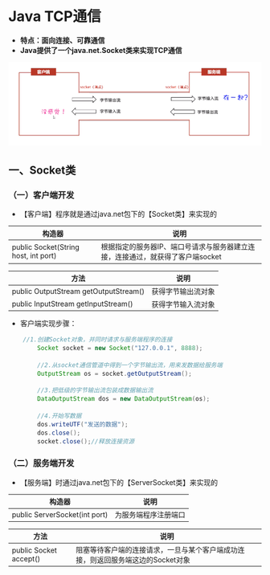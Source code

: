 # Java TCP通信

* **特点：面向连接、可靠通信**
* **Java提供了一个java.net.Socket类来实现TCP通信**

![1709205098683](image/Socket03_TCP/1709205098683.png)

## 一、Socket类

### （一）客户端开发

* 【客户端】程序就是通过java.net包下的【Socket类】来实现的

| 构造器                               | 说明                                                                           |
| ------------------------------------ | ------------------------------------------------------------------------------ |
| public Socket(String host, int port) | 根据指定的服务器IP、端口号请求与服务器建立连接，连接通过，就获得了客户端socket |

| 方法                                  | 说明               |
| ------------------------------------- | ------------------ |
| public OutputStream getOutputStream() | 获得字节输出流对象 |
| public InputStream getInputStream()   | 获得字节输入流对象 |

* 客户端实现步骤：

```java
 	//1.创建Socket对象，并同时请求与服务端程序的连接
        Socket socket = new Socket("127.0.0.1", 8888);

        //2.从socket通信管道中得到一个字节输出流，用来发数据给服务端
        OutputStream os = socket.getOutputStream();

        //3.把低级的字节输出流包装成数据输出流
        DataOutputStream dos = new DataOutputStream(os);

        //4.开始写数据
        dos.writeUTF("发送的数据");
        dos.close();
        socket.close();//释放连接资源
```

### （二）服务端开发

* 【服务端】时通过java.net包下的【ServerSocket类】来实现的

| 构造器                        | 说明                 |
| ----------------------------- | -------------------- |
| public ServerSocket(int port) | 为服务端程序注册端口 |

| 方法                   | 说明                                                                             |
| ---------------------- | -------------------------------------------------------------------------------- |
| public Socket accept() | 阻塞等待客户端的连接请求，一旦与某个客户端成功连接，则返回服务端这边的Socket对象 |
